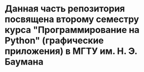 # Данная часть репозитория посвящена второму семестру курса "Программирование на Python" (графические приложения) в МГТУ им. Н. Э. Баумана
